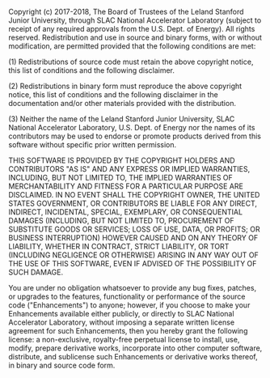 Copyright (c) 2017-2018, The Board of Trustees of the Leland Stanford
Junior University, through SLAC National Accelerator Laboratory
(subject to receipt of any required approvals from the U.S. Dept. of
Energy). All rights reserved. Redistribution and use in source and
binary forms, with or without modification, are permitted provided
that the following conditions are met:

(1) Redistributions of source code must retain the above copyright
notice, this list of conditions and the following disclaimer.

(2) Redistributions in binary form must reproduce the above copyright
notice, this list of conditions and the following disclaimer in the
documentation and/or other materials provided with the distribution.

(3) Neither the name of the Leland Stanford Junior University, SLAC
National Accelerator Laboratory, U.S. Dept. of Energy nor the names of
its contributors may be used to endorse or promote products derived
from this software without specific prior written permission.

THIS SOFTWARE IS PROVIDED BY THE COPYRIGHT HOLDERS AND CONTRIBUTORS
"AS IS" AND ANY EXPRESS OR IMPLIED WARRANTIES, INCLUDING, BUT NOT
LIMITED TO, THE IMPLIED WARRANTIES OF MERCHANTABILITY AND FITNESS FOR
A PARTICULAR PURPOSE ARE DISCLAIMED. IN NO EVENT SHALL THE COPYRIGHT
OWNER, THE UNITED STATES GOVERNMENT, OR CONTRIBUTORS BE LIABLE FOR ANY
DIRECT, INDIRECT, INCIDENTAL, SPECIAL, EXEMPLARY, OR CONSEQUENTIAL
DAMAGES (INCLUDING, BUT NOT LIMITED TO, PROCUREMENT OF SUBSTITUTE
GOODS OR SERVICES; LOSS OF USE, DATA, OR PROFITS; OR BUSINESS
INTERRUPTION) HOWEVER CAUSED AND ON ANY THEORY OF LIABILITY, WHETHER
IN CONTRACT, STRICT LIABILITY, OR TORT (INCLUDING NEGLIGENCE OR
OTHERWISE) ARISING IN ANY WAY OUT OF THE USE OF THIS SOFTWARE, EVEN IF
ADVISED OF THE POSSIBILITY OF SUCH DAMAGE.

You are under no obligation whatsoever to provide any bug fixes,
patches, or upgrades to the features, functionality or performance of
the source code ("Enhancements") to anyone; however, if you choose to
make your Enhancements available either publicly, or directly to SLAC
National Accelerator Laboratory, without imposing a separate written
license agreement for such Enhancements, then you hereby grant the
following license: a non-exclusive, royalty-free perpetual license to
install, use, modify, prepare derivative works, incorporate into other
computer software, distribute, and sublicense such Enhancements or
derivative works thereof, in binary and source code form.


